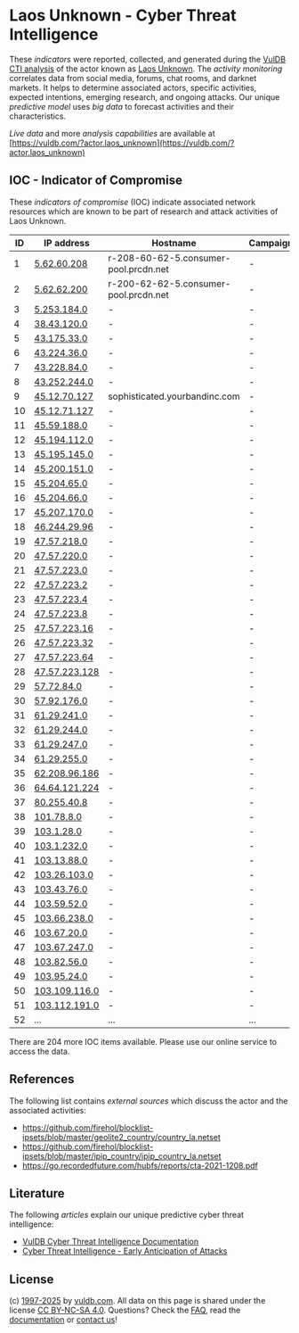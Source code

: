 # Laos Unknown - Cyber Threat Intelligence

These _indicators_ were reported, collected, and generated during the [VulDB CTI analysis](https://vuldb.com/?kb.cti) of the actor known as [Laos Unknown](https://vuldb.com/?actor.laos_unknown). The _activity monitoring_ correlates data from social media, forums, chat rooms, and darknet markets. It helps to determine associated actors, specific activities, expected intentions, emerging research, and ongoing attacks. Our unique _predictive model_ uses _big data_ to forecast activities and their characteristics.

_Live data_ and more _analysis capabilities_ are available at [https://vuldb.com/?actor.laos_unknown](https://vuldb.com/?actor.laos_unknown)

## IOC - Indicator of Compromise

These _indicators of compromise_ (IOC) indicate associated network resources which are known to be part of research and attack activities of Laos Unknown.

ID | IP address | Hostname | Campaign | Confidence
-- | ---------- | -------- | -------- | ----------
1 | [5.62.60.208](https://vuldb.com/?ip.5.62.60.208) | r-208-60-62-5.consumer-pool.prcdn.net | - | High
2 | [5.62.62.200](https://vuldb.com/?ip.5.62.62.200) | r-200-62-62-5.consumer-pool.prcdn.net | - | High
3 | [5.253.184.0](https://vuldb.com/?ip.5.253.184.0) | - | - | High
4 | [38.43.120.0](https://vuldb.com/?ip.38.43.120.0) | - | - | High
5 | [43.175.33.0](https://vuldb.com/?ip.43.175.33.0) | - | - | High
6 | [43.224.36.0](https://vuldb.com/?ip.43.224.36.0) | - | - | High
7 | [43.228.84.0](https://vuldb.com/?ip.43.228.84.0) | - | - | High
8 | [43.252.244.0](https://vuldb.com/?ip.43.252.244.0) | - | - | High
9 | [45.12.70.127](https://vuldb.com/?ip.45.12.70.127) | sophisticated.yourbandinc.com | - | High
10 | [45.12.71.127](https://vuldb.com/?ip.45.12.71.127) | - | - | High
11 | [45.59.188.0](https://vuldb.com/?ip.45.59.188.0) | - | - | High
12 | [45.194.112.0](https://vuldb.com/?ip.45.194.112.0) | - | - | High
13 | [45.195.145.0](https://vuldb.com/?ip.45.195.145.0) | - | - | High
14 | [45.200.151.0](https://vuldb.com/?ip.45.200.151.0) | - | - | High
15 | [45.204.65.0](https://vuldb.com/?ip.45.204.65.0) | - | - | High
16 | [45.204.66.0](https://vuldb.com/?ip.45.204.66.0) | - | - | High
17 | [45.207.170.0](https://vuldb.com/?ip.45.207.170.0) | - | - | High
18 | [46.244.29.96](https://vuldb.com/?ip.46.244.29.96) | - | - | High
19 | [47.57.218.0](https://vuldb.com/?ip.47.57.218.0) | - | - | High
20 | [47.57.220.0](https://vuldb.com/?ip.47.57.220.0) | - | - | High
21 | [47.57.223.0](https://vuldb.com/?ip.47.57.223.0) | - | - | High
22 | [47.57.223.2](https://vuldb.com/?ip.47.57.223.2) | - | - | High
23 | [47.57.223.4](https://vuldb.com/?ip.47.57.223.4) | - | - | High
24 | [47.57.223.8](https://vuldb.com/?ip.47.57.223.8) | - | - | High
25 | [47.57.223.16](https://vuldb.com/?ip.47.57.223.16) | - | - | High
26 | [47.57.223.32](https://vuldb.com/?ip.47.57.223.32) | - | - | High
27 | [47.57.223.64](https://vuldb.com/?ip.47.57.223.64) | - | - | High
28 | [47.57.223.128](https://vuldb.com/?ip.47.57.223.128) | - | - | High
29 | [57.72.84.0](https://vuldb.com/?ip.57.72.84.0) | - | - | High
30 | [57.92.176.0](https://vuldb.com/?ip.57.92.176.0) | - | - | High
31 | [61.29.241.0](https://vuldb.com/?ip.61.29.241.0) | - | - | High
32 | [61.29.244.0](https://vuldb.com/?ip.61.29.244.0) | - | - | High
33 | [61.29.247.0](https://vuldb.com/?ip.61.29.247.0) | - | - | High
34 | [61.29.255.0](https://vuldb.com/?ip.61.29.255.0) | - | - | High
35 | [62.208.96.186](https://vuldb.com/?ip.62.208.96.186) | - | - | High
36 | [64.64.121.224](https://vuldb.com/?ip.64.64.121.224) | - | - | High
37 | [80.255.40.8](https://vuldb.com/?ip.80.255.40.8) | - | - | High
38 | [101.78.8.0](https://vuldb.com/?ip.101.78.8.0) | - | - | High
39 | [103.1.28.0](https://vuldb.com/?ip.103.1.28.0) | - | - | High
40 | [103.1.232.0](https://vuldb.com/?ip.103.1.232.0) | - | - | High
41 | [103.13.88.0](https://vuldb.com/?ip.103.13.88.0) | - | - | High
42 | [103.26.103.0](https://vuldb.com/?ip.103.26.103.0) | - | - | High
43 | [103.43.76.0](https://vuldb.com/?ip.103.43.76.0) | - | - | High
44 | [103.59.52.0](https://vuldb.com/?ip.103.59.52.0) | - | - | High
45 | [103.66.238.0](https://vuldb.com/?ip.103.66.238.0) | - | - | High
46 | [103.67.20.0](https://vuldb.com/?ip.103.67.20.0) | - | - | High
47 | [103.67.247.0](https://vuldb.com/?ip.103.67.247.0) | - | - | High
48 | [103.82.56.0](https://vuldb.com/?ip.103.82.56.0) | - | - | High
49 | [103.95.24.0](https://vuldb.com/?ip.103.95.24.0) | - | - | High
50 | [103.109.116.0](https://vuldb.com/?ip.103.109.116.0) | - | - | High
51 | [103.112.191.0](https://vuldb.com/?ip.103.112.191.0) | - | - | High
52 | ... | ... | ... | ...

There are 204 more IOC items available. Please use our online service to access the data.

## References

The following list contains _external sources_ which discuss the actor and the associated activities:

* https://github.com/firehol/blocklist-ipsets/blob/master/geolite2_country/country_la.netset
* https://github.com/firehol/blocklist-ipsets/blob/master/ipip_country/ipip_country_la.netset
* https://go.recordedfuture.com/hubfs/reports/cta-2021-1208.pdf

## Literature

The following _articles_ explain our unique predictive cyber threat intelligence:

* [VulDB Cyber Threat Intelligence Documentation](https://vuldb.com/?kb.cti)
* [Cyber Threat Intelligence - Early Anticipation of Attacks](https://www.scip.ch/en/?labs.20201022)

## License

(c) [1997-2025](https://vuldb.com/?kb.changelog) by [vuldb.com](https://vuldb.com/?kb.about). All data on this page is shared under the license [CC BY-NC-SA 4.0](https://creativecommons.org/licenses/by-nc-sa/4.0/). Questions? Check the [FAQ](https://vuldb.com/?kb.faq), read the [documentation](https://vuldb.com/?kb) or [contact us](https://vuldb.com/?contact)!
